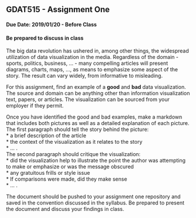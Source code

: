 ## GDAT515 - Assignment One

#### Due Date: 2019/01/20 - Before Class

#### Be prepared to discuss in class

The big data revolution has ushered in, among other things, the
widespread utilization of data visualization in the media. Regardless of
the domain - sports, politics, business, … - many compelling articles
will present diagrams, charts, maps, …, as means to emphasize some
aspect of the story. The result can vary widely, from informative to
misleading.

For this assignment, find an example of a **good** and **bad** data
visualization. The source and domain can be anything other than
information visualization text, papers, or articles. The visualization
can be sourced from your employer if they permit.

Once you have identified the good and bad examples, make a markdown that
includes both pictures as well as a detailed explanation of each
picture. The first paragraph should tell the story behind the picture:  
\* a brief description of the article  
\* the context of the visualization as it relates to the story  
\* … .  
The second paragraph should critique the visualization:  
\* did the visualization help to illustrate the point the author was
attempting to make or emphasize or was the message obscured  
\* any gratuitous frills or style issue  
\* If comparisons were made, did they make sense  
\* … .

The document should be pushed to your assignment one repository and
saved in the convention discussed in the syllabus. Be prepared to
present the document and discuss your findings in class.
